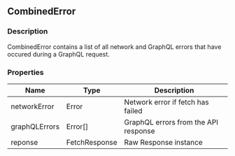 ## CombinedError

### Description

CombinedError contains a list of all network and GraphQL errors that have occured during a GraphQL request.

### Properties

| Name          | Type          | Description                          |
| ------------- | ------------- | ------------------------------------ |
| networkError  | Error         | Network error if fetch has failed    |
| graphQLErrors | Error[]       | GraphQL errors from the API response |
| reponse       | FetchResponse | Raw Response instance                |
